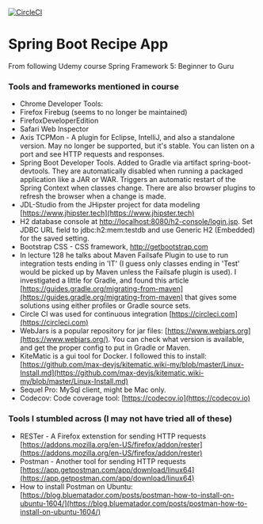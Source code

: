 [![CircleCI](https://circleci.com/gh/jglin/recipes.svg?style=svg)](https://circleci.com/gh/jglin/recipes)

# Spring Boot Recipe App
From following Udemy course Spring Framework 5: Beginner to Guru


### Tools and frameworks mentioned in course
* Chrome Developer Tools: 
* Firefox Firebug (seems to no longer be maintained)
* FirefoxDeveloperEdition
* Safari Web Inspector
* Axis TCPMon - A plugin for Eclipse, IntelliJ, and also a standalone version. May no longer be supported, but it's stable. You can listen on a port and see HTTP requests and responses.
* Spring Boot Developer Tools. Added to Gradle via artifact spring-boot-devtools. They are automatically disabled when running a packaged application like a JAR or WAR. Triggers an automatic restart of the Spring Context when classes change. There are also browser plugins to refresh the browser when a change is made.
* JDL-Studio from the JHipster project for data modeling [https://www.jhipster.tech](https://www.jhipster.tech)
* H2 database console at [http://localhost:8080/h2-console/login.jsp](http://localhost:8080/h2-console/login.jsp). Set JDBC URL field to jdbc:h2:mem:testdb and use Generic H2 (Embedded) for the saved setting.
* Bootstrap CSS - CSS framework, http://getbootstrap.com
* In lecture 128 he talks about Maven Failsafe Plugin to use to run integration tests ending in 'IT' (I guess only classes ending in 'Test' would be picked up by Maven unless the Failsafe plugin is used). I investigated a little for Gradle, and found this article [https://guides.gradle.org/migrating-from-maven](https://guides.gradle.org/migrating-from-maven) that gives some solutions using either profiles or Gradle source sets.
* Circle CI was used for continuous integration [https://circleci.com](https://circleci.com)
* WebJars is a popular repository for jar files: [https://www.webjars.org](https://www.webjars.org/). You can check what version is available, and get the proper config to put in Gradle or Maven.
* KiteMatic is a gui tool for Docker. I followed this to install: [https://github.com/max-devjs/kitematic.wiki-my/blob/master/Linux-Install.md](https://github.com/max-devjs/kitematic.wiki-my/blob/master/Linux-Install.md)
* Sequel Pro: MySql client, might be Mac only.
* Codecov: Code coverage tool: [https://codecov.io](https://codecov.io)

### Tools I stumbled across (I may not have tried all of these)
* RESTer - A Firefox extenstion for sending HTTP requests [https://addons.mozilla.org/en-US/firefox/addon/rester](https://addons.mozilla.org/en-US/firefox/addon/rester)
* Postman - Another tool for sending HTTP requests [https://app.getpostman.com/app/download/linux64](https://app.getpostman.com/app/download/linux64)
* How to install Postman on Ubuntu: [https://blog.bluematador.com/posts/postman-how-to-install-on-ubuntu-1604/](https://blog.bluematador.com/posts/postman-how-to-install-on-ubuntu-1604/)
